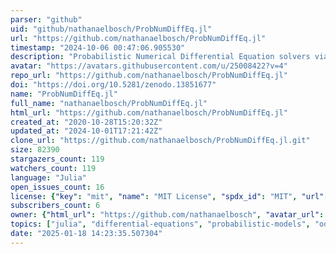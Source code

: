 ```yaml
---
parser: "github"
uid: "github/nathanaelbosch/ProbNumDiffEq.jl"
url: "https://github.com/nathanaelbosch/ProbNumDiffEq.jl"
timestamp: "2024-10-06 00:47:06.905530"
description: "Probabilistic Numerical Differential Equation solvers via Bayesian filtering and smoothing"
avatar: "https://avatars.githubusercontent.com/u/25008422?v=4"
repo_url: "https://github.com/nathanaelbosch/ProbNumDiffEq.jl"
doi: "https://doi.org/10.5281/zenodo.13851677"
name: "ProbNumDiffEq.jl"
full_name: "nathanaelbosch/ProbNumDiffEq.jl"
html_url: "https://github.com/nathanaelbosch/ProbNumDiffEq.jl"
created_at: "2020-10-28T15:20:32Z"
updated_at: "2024-10-01T17:21:42Z"
clone_url: "https://github.com/nathanaelbosch/ProbNumDiffEq.jl.git"
size: 82390
stargazers_count: 119
watchers_count: 119
language: "Julia"
open_issues_count: 16
license: {"key": "mit", "name": "MIT License", "spdx_id": "MIT", "url": "https://api.github.com/licenses/mit", "node_id": "MDc6TGljZW5zZTEz"}
subscribers_count: 6
owner: {"html_url": "https://github.com/nathanaelbosch", "avatar_url": "https://avatars.githubusercontent.com/u/25008422?v=4", "login": "nathanaelbosch", "type": "User"}
topics: ["julia", "differential-equations", "probabilistic-models", "ode", "ode-solver", "probabilistic-numerics", "hacktoberfest"]
date: "2025-01-18 14:23:35.507304"
---
```


